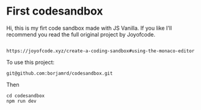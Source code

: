 # First codesandbox
Hi, this is my firt code sandbox made with JS Vanilla. If you like I'll recommend you read the full original project by Joyofcode.

```

https://joyofcode.xyz/create-a-coding-sandbox#using-the-monaco-editor
```

To use this project:  
```
git@github.com:borjamrd/codesandbox.git
````
Then

```
cd codesandbox
npm run dev
```
